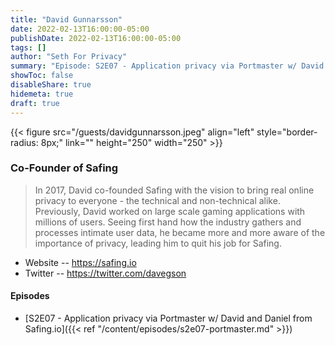 ```yaml
---
title: "David Gunnarsson"
date: 2022-02-13T16:00:00-05:00
publishDate: 2022-02-13T16:00:00-05:00
tags: []
author: "Seth For Privacy"
summary: "Episode: S2E07 - Application privacy via Portmaster w/ David and Daniel from Safing.io"
showToc: false
disableShare: true
hidemeta: true
draft: true
---
```


{{< figure src="/guests/davidgunnarsson.jpeg" align="left" style="border-radius: 8px;" link="" height="250" width="250" >}}

### Co-Founder of Safing

> In 2017, David co-founded Safing with the vision to bring real online privacy to everyone - the technical and non-technical alike.
> Previously, David worked on large scale gaming applications with millions of users. Seeing first hand how the industry gathers and processes intimate user data, he became more and more aware of the importance of privacy, leading him to quit his job for Safing.

- Website -- https://safing.io
- Twitter -- https://twitter.com/davegson

#### Episodes

- [S2E07 - Application privacy via Portmaster w/ David and Daniel from Safing.io]({{< ref "/content/episodes/s2e07-portmaster.md" >}})
